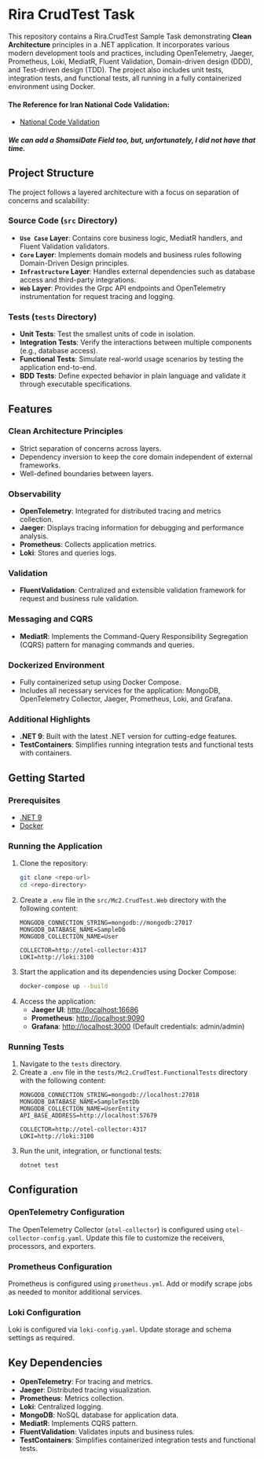 
# Rira CrudTest Task

This repository contains a Rira.CrudTest Sample Task demonstrating **Clean Architecture** principles in a .NET application. It incorporates various modern development tools and practices, including OpenTelemetry, Jaeger, Prometheus, Loki, MediatR, Fluent Validation, Domain-driven design (DDD), and Test-driven design (TDD). The project also includes unit tests, integration tests, and functional tests, all running in a fully containerized environment using Docker.

#### The Reference for Iran National Code Validation:
- [National Code Validation](https://exceliran.com/melli-code-checker-in-excel/?utm_source=chatgpt.com)

##### We can add a ShamsiDate Field too, but, unfortunately, I did not have that time.

## Project Structure

The project follows a layered architecture with a focus on separation of concerns and scalability:

### **Source Code (`src` Directory)**
- **`Use Case` Layer**: Contains core business logic, MediatR handlers, and Fluent Validation validators.
- **`Core` Layer**: Implements domain models and business rules following Domain-Driven Design principles.
- **`Infrastructure` Layer**: Handles external dependencies such as database access and third-party integrations.
- **`Web` Layer**: Provides the Grpc API endpoints and OpenTelemetry instrumentation for request tracing and logging.

### **Tests (`tests` Directory)**
- **Unit Tests**: Test the smallest units of code in isolation.
- **Integration Tests**: Verify the interactions between multiple components (e.g., database access).
- **Functional Tests**: Simulate real-world usage scenarios by testing the application end-to-end.
- **BDD Tests**: Define expected behavior in plain language and validate it through executable specifications.

## Features

### **Clean Architecture Principles**
- Strict separation of concerns across layers.
- Dependency inversion to keep the core domain independent of external frameworks.
- Well-defined boundaries between layers.

### **Observability**
- **OpenTelemetry**: Integrated for distributed tracing and metrics collection.
- **Jaeger**: Displays tracing information for debugging and performance analysis.
- **Prometheus**: Collects application metrics.
- **Loki**: Stores and queries logs.

### **Validation**
- **FluentValidation**: Centralized and extensible validation framework for request and business rule validation.

### **Messaging and CQRS**
- **MediatR**: Implements the Command-Query Responsibility Segregation (CQRS) pattern for managing commands and queries.

### **Dockerized Environment**
- Fully containerized setup using Docker Compose.
- Includes all necessary services for the application: MongoDB, OpenTelemetry Collector, Jaeger, Prometheus, Loki, and Grafana.

### **Additional Highlights**
- **.NET 9**: Built with the latest .NET version for cutting-edge features.
- **TestContainers**: Simplifies running integration tests and functional tests with containers.

## Getting Started

### Prerequisites
- [.NET 9](https://dotnet.microsoft.com/)
- [Docker](https://www.docker.com/)

### Running the Application
1. Clone the repository:
   ```bash
   git clone <repo-url>
   cd <repo-directory>
   ```
2. Create a `.env` file in the `src/Mc2.CrudTest.Web`  directory with the following content:
   ```env
   MONGODB_CONNECTION_STRING=mongodb://mongodb:27017
   MONGODB_DATABASE_NAME=SampleDb
   MONGODB_COLLECTION_NAME=User

   COLLECTOR=http://otel-collector:4317
   LOKI=http://loki:3100
   ```
3. Start the application and its dependencies using Docker Compose:
   ```bash
   docker-compose up --build
   ```
4. Access the application:
   - **Jaeger UI**: [http://localhost:16686](http://localhost:16686)
   - **Prometheus**: [http://localhost:9090](http://localhost:9090)
   - **Grafana**: [http://localhost:3000](http://localhost:3000) (Default credentials: admin/admin)

### Running Tests
1. Navigate to the `tests` directory.
2. Create a `.env` file in the `tests/Mc2.CrudTest.FunctionalTests`  directory with the following content:
   ```env
   MONGODB_CONNECTION_STRING=mongodb://localhost:27018 
   MONGODB_DATABASE_NAME=SampleTestDb
   MONGODB_COLLECTION_NAME=UserEntity
   API_BASE_ADDRESS=http://localhost:57679

   COLLECTOR=http://otel-collector:4317
   LOKI=http://loki:3100
   ```
3. Run the unit, integration, or functional tests:
   ```bash
   dotnet test
   ```

## Configuration

### **OpenTelemetry Configuration**
The OpenTelemetry Collector (`otel-collector`) is configured using `otel-collector-config.yaml`. Update this file to customize the receivers, processors, and exporters.

### **Prometheus Configuration**
Prometheus is configured using `prometheus.yml`. Add or modify scrape jobs as needed to monitor additional services.

### **Loki Configuration**
Loki is configured via `loki-config.yaml`. Update storage and schema settings as required.

## Key Dependencies
- **OpenTelemetry**: For tracing and metrics.
- **Jaeger**: Distributed tracing visualization.
- **Prometheus**: Metrics collection.
- **Loki**: Centralized logging.
- **MongoDB**: NoSQL database for application data.
- **MediatR**: Implements CQRS pattern.
- **FluentValidation**: Validates inputs and business rules.
- **TestContainers**: Simplifies containerized integration tests and functional tests.
